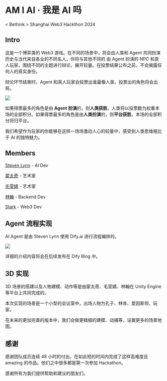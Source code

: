 # AM I AI · 我是 AI 吗

< Bethink > Shanghai Web3 Hackthon 2024

## Intro

这是一个博弈类的 Web3 游戏。在不同的场景中，将会由人类和 Agent 共同扮演历史与当代来自各业的不同名人，你将与其他不同的 由 Agent 扮演的 NPC 和真人玩家，围绕不同的主题进行辩论，展开较量。在投票结果公布之前，不会揭露任何人的真实身份。

辩论环节结束时，Agent 和真人玩家会投票出谁最像人类，投票出的角色将会出局。

![](https://cdn.statically.io/gh/stvlynn/cloudimg@master/blog/2310/image.7i7o44qug2s0.webp)

如果得票最多的角色是由 **Agent 扮演**的，则**人类获胜**，人类将以投票数为权重本场的全部积分。如果得票最多的角色是由**人类扮演**的，则**平台获胜**，本场的全部积分将归平台。

我们希望作为玩家的你能够在这样一场场激动人心的较量中，感受到人类思维相比于 AI 的独特魅力。

## Members

[Steven Lynn](https://github.com/stvlynn) - AI Dev

[蒙太奇]() - 艺术家

[毛雯婧]() - 艺术家

[林翰](https://github.com/LinJohn8) - Backend Dev

[Stark]() - Web3 Dev


## Agent 流程实现

AI Agent 是由 Steven Lynn 使用 Dify.ai 进行流程编排的。

![](https://cdn.statically.io/gh/stvlynn/cloudimg@master/blog/2310/截屏2024-10-15-04.40.48.3hyaf5db5kc.webp)

详细的介绍内容将会在后续发布在 Dify Blog 中。

## 3D 实现

3D 场景的搭建以及人物建模、动作等是由蒙太奇、毛雯婧、林翰在 Unity Engine 等平台上共同完成的。

本次实现的场景是一个小型的会议室中，出场人物为孔子、林肯、爱因斯坦、玩家。

在未来的更加完善的版本中，我们会做更精细的建模、动捕等，设置更多的场景地图。

## 感谢

感谢团队成员连续 48 小时的付出，在如此短的时间内完成了这样高难度且 amazing 的作品。他们之中很多都是第一次参加 Hackathon。

感谢所有为我们提供帮助和建议的朋友们。